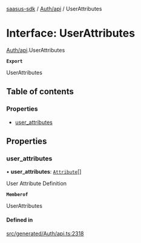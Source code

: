 [saasus-sdk](../README.md) / [Auth/api](../modules/Auth_api.md) / UserAttributes

# Interface: UserAttributes

[Auth/api](../modules/Auth_api.md).UserAttributes

**`Export`**

UserAttributes

## Table of contents

### Properties

- [user\_attributes](Auth_api.UserAttributes.md#user_attributes)

## Properties

### user\_attributes

• **user\_attributes**: [`Attribute`](Auth_api.Attribute.md)[]

User Attribute Definition

**`Memberof`**

UserAttributes

#### Defined in

[src/generated/Auth/api.ts:2318](https://github.com/saasus-platform/saasus-sdk-javascript/blob/997c544/src/generated/Auth/api.ts#L2318)

